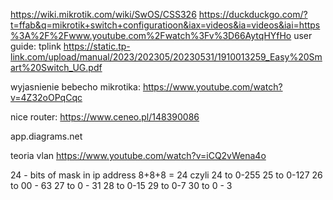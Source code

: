 https://wiki.mikrotik.com/wiki/SwOS/CSS326
https://duckduckgo.com/?t=ffab&q=mikrotik+switch+configuratioon&iax=videos&ia=videos&iai=https%3A%2F%2Fwww.youtube.com%2Fwatch%3Fv%3D66AytqHYfHo
user guide: tplink
https://static.tp-link.com/upload/manual/2023/202305/20230531/1910013259_Easy%20Smart%20Switch_UG.pdf

wyjasnienie bebecho mikrotika:
https://www.youtube.com/watch?v=4Z32oOPqCqc

nice router:
https://www.ceneo.pl/148390086

app.diagrams.net

teoria vlan
https://www.youtube.com/watch?v=iCQ2vWena4o


24 - bits of mask in ip address 8+8+8 = 24 czyli
24 to 0-255
25 to 0-127
26 to 00 - 63
27 to 0 - 31
28 to 0-15
29 to 0-7
30 to 0 - 3

